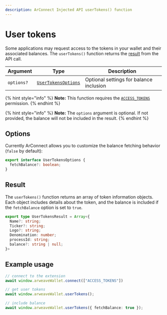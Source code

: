 ```yaml
---
description: ArConnect Injected API userTokens() function
---
```


# User tokens

Some applications may request access to the tokens in your wallet and their associated balances. The `userTokens()` function returns the [result](user-tokens.md#result) from the API call.

| Argument   | Type                                          | Description                             |
| ---------- | --------------------------------------------- | --------------------------------------- |
| `options?` | [`UserTokensOptions`](user-tokens.md#options) | Optional settings for balance inclusion |

{% hint style="info" %}
**Note:** This function requires the [`ACCESS_TOKENS`](connect.md#permissions) permission.
{% endhint %}

{% hint style="info" %}
**Note:** The `options` argument is optional. If not provided, the balance will not be included in the result.
{% endhint %}

## Options

Currently ArConnect allows you to customize the balance fetching behavior (`false` by default):

```typescript
export interface UserTokensOptions {
  fetchBalance?: boolean;
}
```

## Result

The `userTokens()` function returns an array of token information objects. Each object includes details about the token, and the balance is included if the `fetchBalance` option is set to `true`.

```typescript
export type UserTokensResult = Array<{
  Name?: string;
  Ticker?: string;
  Logo?: string;
  Denomination: number;
  processId: string;
  balance?: string | null;
}>
```

## Example usage

```ts
// connect to the extension
await window.arweaveWallet.connect(["ACCESS_TOKENS"])

// get user tokens
await window.arweaveWallet.userTokens();

// include balance
await window.arweaveWallet.userTokens({ fetchBalance: true });
```
